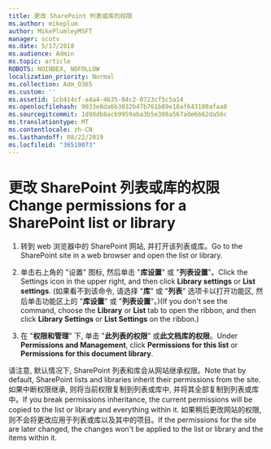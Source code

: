 ```yaml
---
title: 更改 SharePoint 列表或库的权限
ms.author: mikeplum
author: MikePlumleyMSFT
manager: scotv
ms.date: 5/17/2018
ms.audience: Admin
ms.topic: article
ROBOTS: NOINDEX, NOFOLLOW
localization_priority: Normal
ms.collection: Adm_O365
ms.custom: ''
ms.assetid: 1cb414cf-a4a4-4b35-84c2-0723cf5c5a14
ms.openlocfilehash: 9033e8da6b3032b47b761b89e18af643100afaa0
ms.sourcegitcommit: 1d98db8acb9959aba3b5e308a567ade6b62da56c
ms.translationtype: MT
ms.contentlocale: zh-CN
ms.lasthandoff: 08/22/2019
ms.locfileid: "36519073"
---
```

# <a name="change-permissions-for-a-sharepoint-list-or-library"></a><span data-ttu-id="307b5-102">更改 SharePoint 列表或库的权限</span><span class="sxs-lookup"><span data-stu-id="307b5-102">Change permissions for a SharePoint list or library</span></span>

1. <span data-ttu-id="307b5-103">转到 web 浏览器中的 SharePoint 网站, 并打开该列表或库。</span><span class="sxs-lookup"><span data-stu-id="307b5-103">Go to the SharePoint site in a web browser and open the list or library.</span></span>
    
2. <span data-ttu-id="307b5-104">单击右上角的 "设置" 图标, 然后单击 "**库设置**" 或 "**列表设置**"。</span><span class="sxs-lookup"><span data-stu-id="307b5-104">Click the Settings icon in the upper right, and then click **Library settings** or **List settings**.</span></span> <span data-ttu-id="307b5-105">(如果看不到该命令, 请选择 "**库**" 或 "**列表**" 选项卡以打开功能区, 然后单击功能区上的 "**库设置**" 或 "**列表设置**"。)</span><span class="sxs-lookup"><span data-stu-id="307b5-105">(If you don't see the command, choose the **Library** or **List** tab to open the ribbon, and then click **Library Settings** or **List Settings** on the ribbon.)</span></span> 
    
3. <span data-ttu-id="307b5-106">在 "**权限和管理**" 下, 单击 "**此列表的权限**" 或**此文档库的权限**。</span><span class="sxs-lookup"><span data-stu-id="307b5-106">Under **Permissions and Management**, click **Permissions for this list** or **Permissions for this document library**.</span></span>
    
<span data-ttu-id="307b5-107">请注意, 默认情况下, SharePoint 列表和库会从网站继承权限。</span><span class="sxs-lookup"><span data-stu-id="307b5-107">Note that by default, SharePoint lists and libraries inherit their permissions from the site.</span></span> <span data-ttu-id="307b5-108">如果中断权限继承, 则将当前权限复制到列表或库中, 并将其全部复制到列表或库中。</span><span class="sxs-lookup"><span data-stu-id="307b5-108">If you break permissions inheritance, the current permissions will be copied to the list or library and everything within it.</span></span> <span data-ttu-id="307b5-109">如果稍后更改网站的权限, 则不会将更改应用于列表或库以及其中的项目。</span><span class="sxs-lookup"><span data-stu-id="307b5-109">If the permissions for the site are later changed, the changes won't be applied to the list or library and the items within it.</span></span>
  

